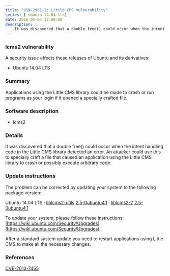 ```yaml
---
title: "USN-2961-1: Little CMS vulnerability"
series: [ ubuntu-14.04-lts]
date: 2016-05-04 12:00:00
description: |
    It was discovered that a double free() could occur when the intent handling code in the Little CMS library detected an error. An attacker could use this to specially craft a file that caused an application using the Little CMS library to crash or possibly execute arbitrary code. 
--- 
```

 
 


### lcms2 vulnerability

A security issue affects these releases of Ubuntu and its derivatives:

* Ubuntu 14.04 LTS

### Summary

Applications using the Little CMS library could be made to crash or run programs as your login if it opened a specially crafted file.

### Software description

* lcms2 

### Details

It was discovered that a double free() could occur when the intent handling code in the Little CMS library detected an error. An attacker could use this to specially craft a file that caused an application using the Little CMS library to crash or possibly execute arbitrary code. 

### Update instructions

The problem can be corrected by updating your system to the following package version:

Ubuntu 14.04 LTS
 : [liblcms2-utils](https://launchpad.net/ubuntu/+source/lcms2) <span> [2.5-0ubuntu4.1](https://launchpad.net/ubuntu/+source/lcms2/2.5-0ubuntu4.1) </span> 
 : [liblcms2-2](https://launchpad.net/ubuntu/+source/lcms2) <span> [2.5-0ubuntu4.1](https://launchpad.net/ubuntu/+source/lcms2/2.5-0ubuntu4.1) </span> 

To update your system, please follow these instructions: [https://wiki.ubuntu.com/Security/Upgrades](https://wiki.ubuntu.com/Security/Upgrades).

After a standard system update you need to restart applications using Little CMS to make all the necessary changes. 

### References

 
 [CVE-2013-7455](http://people.ubuntu.com/~ubuntu-security/cve/CVE-2013-7455)
 

